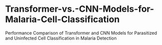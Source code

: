 # Transformer-vs.-CNN-Models-for-Malaria-Cell-Classification
Performance Comparison of Transformer and CNN Models for Parasitized and Uninfected Cell Classification in Malaria Detection
